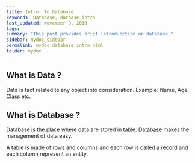 ```yaml
---
title: Intro  To Database
keywords: Database, datbase_intro
last_updated: November 9, 2019
tags: 
summary: "This post provides brief introducction on database."
sidebar: mydoc_sidebar
permalink: mydoc_database_intro.html
folder: mydoc
---
```


## What is Data ?
Data is fact related to any object into consideration. Example: Name, Age, Class etc.

## What is Database ?
Database is the place where data are stored in table. Database makes the management of data easy.

A table is made of rows and columns and each row is called a record and each column represent an entity.


